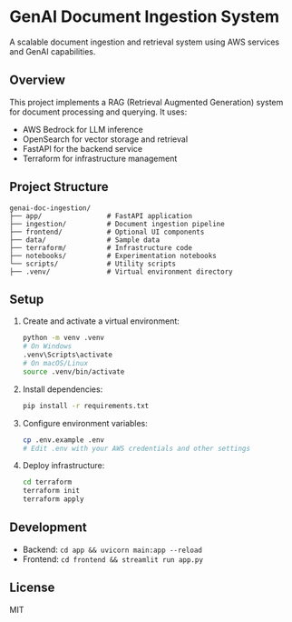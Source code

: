 # GenAI Document Ingestion System

A scalable document ingestion and retrieval system using AWS services and GenAI capabilities.

## Overview

This project implements a RAG (Retrieval Augmented Generation) system for document processing and querying.
It uses:

- AWS Bedrock for LLM inference
- OpenSearch for vector storage and retrieval
- FastAPI for the backend service
- Terraform for infrastructure management

## Project Structure

```text
genai-doc-ingestion/
├── app/                # FastAPI application
├── ingestion/          # Document ingestion pipeline
├── frontend/           # Optional UI components
├── data/               # Sample data
├── terraform/          # Infrastructure code
├── notebooks/          # Experimentation notebooks
└── scripts/            # Utility scripts
├── .venv/              # Virtual environment directory
```

## Setup

1. Create and activate a virtual environment:

   ```bash
   python -m venv .venv
   # On Windows
   .venv\Scripts\activate
   # On macOS/Linux
   source .venv/bin/activate
   ```

2. Install dependencies:

   ```bash
   pip install -r requirements.txt
   ```

3. Configure environment variables:

   ```bash
   cp .env.example .env
   # Edit .env with your AWS credentials and other settings
   ```

4. Deploy infrastructure:

   ```bash
   cd terraform
   terraform init
   terraform apply
   ```

## Development

- Backend: `cd app && uvicorn main:app --reload`
- Frontend: `cd frontend && streamlit run app.py`

## License

MIT